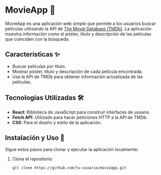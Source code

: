 # MovieApp 🎥

MovieApp es una aplicación web simple que permite a los usuarios buscar películas utilizando la API de [The Movie Database (TMDb)](https://www.themoviedb.org/). La aplicación muestra información como el póster, título y descripción de las películas que coinciden con la búsqueda.

## Características ✨

- Buscar películas por título.
- Mostrar póster, título y descripción de cada película encontrada.
- Usa la API de TMDb para obtener información actualizada de las películas.
  
## Tecnologías Utilizadas 🛠️

- **React**: Biblioteca de JavaScript para construir interfaces de usuario.
- **Fetch API**: Utilizado para hacer peticiones HTTP a la API de TMDb.
- **CSS**: Para el diseño y estilo de la aplicación.

## Instalación y Uso 🚀

Sigue estos pasos para clonar y ejecutar la aplicación localmente:

1. Clona el repositorio:
   ```bash
   git clone https://github.com/tu-usuario/movieapp.git
